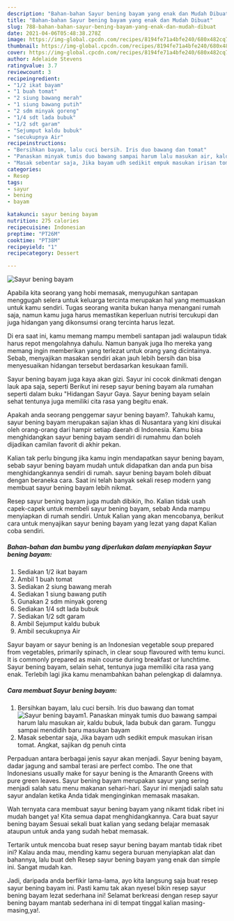 ```yaml
---
description: "Bahan-bahan Sayur bening bayam yang enak dan Mudah Dibuat"
title: "Bahan-bahan Sayur bening bayam yang enak dan Mudah Dibuat"
slug: 788-bahan-bahan-sayur-bening-bayam-yang-enak-dan-mudah-dibuat
date: 2021-04-06T05:48:38.278Z
image: https://img-global.cpcdn.com/recipes/8194fe71a4bfe240/680x482cq70/sayur-bening-bayam-foto-resep-utama.jpg
thumbnail: https://img-global.cpcdn.com/recipes/8194fe71a4bfe240/680x482cq70/sayur-bening-bayam-foto-resep-utama.jpg
cover: https://img-global.cpcdn.com/recipes/8194fe71a4bfe240/680x482cq70/sayur-bening-bayam-foto-resep-utama.jpg
author: Adelaide Stevens
ratingvalue: 3.7
reviewcount: 3
recipeingredient:
- "1/2 ikat bayam"
- "1 buah tomat"
- "2 siung bawang merah"
- "1 siung bawang putih"
- "2 sdm minyak goreng"
- "1/4 sdt lada bubuk"
- "1/2 sdt garam"
- "Sejumput kaldu bubuk"
- "secukupnya Air"
recipeinstructions:
- "Bersihkan bayam, lalu cuci bersih. Iris duo bawang dan tomat"
- "Panaskan minyak tumis duo bawang sampai harum lalu masukan air, kaldu bubuk, lada bubuk dan garam. Tunggu sampai mendidih baru masukan bayam"
- "Masak sebentar saja, Jika bayam udh sedikit empuk masukan irisan tomat. Angkat, sajikan dg penuh cinta"
categories:
- Resep
tags:
- sayur
- bening
- bayam

katakunci: sayur bening bayam 
nutrition: 275 calories
recipecuisine: Indonesian
preptime: "PT26M"
cooktime: "PT38M"
recipeyield: "1"
recipecategory: Dessert

---
```



![Sayur bening bayam](https://img-global.cpcdn.com/recipes/8194fe71a4bfe240/680x482cq70/sayur-bening-bayam-foto-resep-utama.jpg)

Apabila kita seorang yang hobi memasak, menyuguhkan santapan menggugah selera untuk keluarga tercinta merupakan hal yang memuaskan untuk kamu sendiri. Tugas seorang  wanita bukan hanya menangani rumah saja, namun kamu juga harus memastikan keperluan nutrisi tercukupi dan juga hidangan yang dikonsumsi orang tercinta harus lezat.

Di era  saat ini, kamu memang mampu membeli santapan jadi walaupun tidak harus repot mengolahnya dahulu. Namun banyak juga lho mereka yang memang ingin memberikan yang terlezat untuk orang yang dicintainya. Sebab, menyajikan masakan sendiri akan jauh lebih bersih dan bisa menyesuaikan hidangan tersebut berdasarkan kesukaan famili. 

Sayur bening bayam juga kaya akan gizi. Sayur ini cocok dinikmati dengan lauk apa saja, seperti Berikut ini resep sayur bening bayam ala rumahan seperti dalam buku &#34;Hidangan Sayur Gaya. Sayur bening bayam selain sehat tentunya juga memiliki cita rasa yang begitu enak.

Apakah anda seorang penggemar sayur bening bayam?. Tahukah kamu, sayur bening bayam merupakan sajian khas di Nusantara yang kini disukai oleh orang-orang dari hampir setiap daerah di Indonesia. Kamu bisa menghidangkan sayur bening bayam sendiri di rumahmu dan boleh dijadikan camilan favorit di akhir pekan.

Kalian tak perlu bingung jika kamu ingin mendapatkan sayur bening bayam, sebab sayur bening bayam mudah untuk didapatkan dan anda pun bisa menghidangkannya sendiri di rumah. sayur bening bayam boleh dibuat dengan beraneka cara. Saat ini telah banyak sekali resep modern yang membuat sayur bening bayam lebih nikmat.

Resep sayur bening bayam juga mudah dibikin, lho. Kalian tidak usah capek-capek untuk membeli sayur bening bayam, sebab Anda mampu menyiapkan di rumah sendiri. Untuk Kalian yang akan mencobanya, berikut cara untuk menyajikan sayur bening bayam yang lezat yang dapat Kalian coba sendiri.

<!--inarticleads1-->

##### Bahan-bahan dan bumbu yang diperlukan dalam menyiapkan Sayur bening bayam:

1. Sediakan 1/2 ikat bayam
1. Ambil 1 buah tomat
1. Sediakan 2 siung bawang merah
1. Sediakan 1 siung bawang putih
1. Gunakan 2 sdm minyak goreng
1. Sediakan 1/4 sdt lada bubuk
1. Sediakan 1/2 sdt garam
1. Ambil Sejumput kaldu bubuk
1. Ambil secukupnya Air


Sayur bayam or sayur bening is an Indonesian vegetable soup prepared from vegetables, primarily spinach, in clear soup flavoured with temu kunci. It is commonly prepared as main course during breakfast or lunchtime. Sayur bening bayam, selain sehat, tentunya juga memiliki cita rasa yang enak. Terlebih lagi jika kamu menambahkan bahan pelengkap di dalamnya. 

<!--inarticleads2-->

##### Cara membuat Sayur bening bayam:

1. Bersihkan bayam, lalu cuci bersih. Iris duo bawang dan tomat
<img src="https://img-global.cpcdn.com/steps/e0ed9f3136c524e1/160x128cq70/sayur-bening-bayam-langkah-memasak-1-foto.jpg" alt="Sayur bening bayam">1. Panaskan minyak tumis duo bawang sampai harum lalu masukan air, kaldu bubuk, lada bubuk dan garam. Tunggu sampai mendidih baru masukan bayam
1. Masak sebentar saja, Jika bayam udh sedikit empuk masukan irisan tomat. Angkat, sajikan dg penuh cinta


Perpaduan antara berbagai jenis sayur akan menjadi. Sayur bening bayam, dadar jagung and sambal terasi are perfect combo. The one that Indonesians usually make for sayur bening is the Amaranth Greens with pure green leaves. Sayur bening bayam merupakan sayur yang sering menjadi salah satu menu makanan sehari-hari. Sayur ini menjadi salah satu sayur andalan ketika Anda tidak menginginkan memasak masakan. 

Wah ternyata cara membuat sayur bening bayam yang nikamt tidak ribet ini mudah banget ya! Kita semua dapat menghidangkannya. Cara buat sayur bening bayam Sesuai sekali buat kalian yang sedang belajar memasak ataupun untuk anda yang sudah hebat memasak.

Tertarik untuk mencoba buat resep sayur bening bayam mantab tidak ribet ini? Kalau anda mau, mending kamu segera buruan menyiapkan alat dan bahannya, lalu buat deh Resep sayur bening bayam yang enak dan simple ini. Sangat mudah kan. 

Jadi, daripada anda berfikir lama-lama, ayo kita langsung saja buat resep sayur bening bayam ini. Pasti kamu tak akan nyesel bikin resep sayur bening bayam lezat sederhana ini! Selamat berkreasi dengan resep sayur bening bayam mantab sederhana ini di tempat tinggal kalian masing-masing,ya!.

